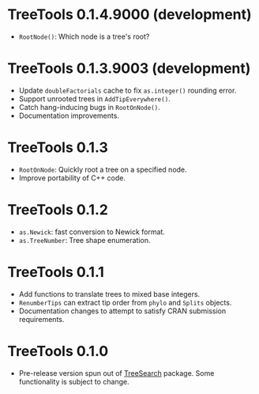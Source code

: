 # TreeTools 0.1.4.9000 (development)

- `RootNode()`: Which node is a tree's root?

# TreeTools 0.1.3.9003 (development)
 
- Update `doubleFactorials` cache to fix `as.integer()` rounding error.
- Support unrooted trees in `AddTipEverywhere()`.
- Catch hang-inducing bugs in `RootOnNode()`.
- Documentation improvements.

# TreeTools 0.1.3

- `RootOnNode`: Quickly root a tree on a specified node.
- Improve portability of C++ code.

# TreeTools 0.1.2
 
- `as.Newick`: fast conversion to Newick format.
- `as.TreeNumber`: Tree shape enumeration.

# TreeTools 0.1.1
 
- Add functions to translate trees to mixed base integers.
- `RenumberTips` can extract tip order from `phylo` and `Splits` objects.
- Documentation changes to attempt to satisfy CRAN submission requirements.

# TreeTools 0.1.0

- Pre-release version spun out of [TreeSearch](https://ms609.github.io/TreeSearch)
  package.  Some functionality is subject to change.
